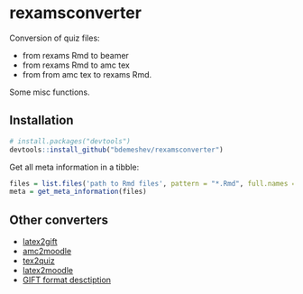 # rexamsconverter

Conversion of quiz files:

* from rexams Rmd to beamer
* from rexams Rmd to amc tex
* from from amc tex to rexams Rmd.

Some misc functions.

## Installation

```r
# install.packages("devtools")
devtools::install_github("bdemeshev/rexamsconverter")
```

Get all meta information in a tibble:
```r
files = list.files('path to Rmd files', pattern = "*.Rmd", full.names = TRUE, recursive = TRUE)
meta = get_meta_information(files)
```

## Other converters

* [latex2gift](https://github.com/tomeucapo/latex2gift)
* [amc2moodle](https://github.com/nennigb/amc2moodle)
* [tex2quiz](https://github.com/hig3/tex2quiz)
* [latex2moodle](https://www.ctan.org/pkg/moodle)
* [GIFT format desctiption](https://docs.moodle.org/311/en/GIFT_format)
